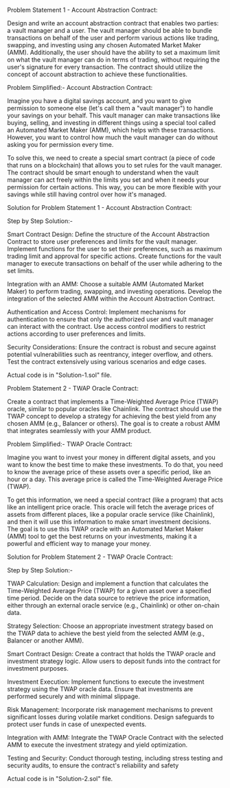 Problem Statement 1 - Account Abstraction Contract:

Design and write an account abstraction contract that enables two parties: a vault manager and a user. The vault manager should be able to bundle transactions on behalf of the user and perform various actions like trading, swapping, and investing using any chosen Automated Market Maker (AMM). Additionally, the user should have the ability to set a maximum limit on what the vault manager can do in terms of trading, without requiring the user's signature for every transaction. The contract should utilize the concept of account abstraction to achieve these functionalities.

Problem Simplified:-
Account Abstraction Contract:

Imagine you have a digital savings account, and you want to give permission to someone else (let's call them a "vault manager") to handle your savings on your behalf. This vault manager can make transactions like buying, selling, and investing in different things using a special tool called an Automated Market Maker (AMM), which helps with these transactions. However, you want to control how much the vault manager can do without asking you for permission every time.

To solve this, we need to create a special smart contract (a piece of code that runs on a blockchain) that allows you to set rules for the vault manager. The contract should be smart enough to understand when the vault manager can act freely within the limits you set and when it needs your permission for certain actions. This way, you can be more flexible with your savings while still having control over how it's managed.


Solution for Problem Statement 1 - 
Account Abstraction Contract:

Step by Step Solution:-

Smart Contract Design:
Define the structure of the Account Abstraction Contract to store user preferences and limits for the vault manager.
Implement functions for the user to set their preferences, such as maximum trading limit and approval for specific actions.
Create functions for the vault manager to execute transactions on behalf of the user while adhering to the set limits.


Integration with an AMM:
Choose a suitable AMM (Automated Market Maker) to perform trading, swapping, and investing operations.
Develop the integration of the selected AMM within the Account Abstraction Contract.


Authentication and Access Control:
Implement mechanisms for authentication to ensure that only the authorized user and vault manager can interact with the contract.
Use access control modifiers to restrict actions according to user preferences and limits.


Security Considerations:
Ensure the contract is robust and secure against potential vulnerabilities such as reentrancy, integer overflow, and others.
Test the contract extensively using various scenarios and edge cases.

Actual code is in "Solution-1.sol" file.



Problem Statement 2 - TWAP Oracle Contract:

Create a contract that implements a Time-Weighted Average Price (TWAP) oracle, similar to popular oracles like Chainlink. The contract should use the TWAP concept to develop a strategy for achieving the best yield from any chosen AMM (e.g., Balancer or others). The goal is to create a robust AMM that integrates seamlessly with your AMM product.

Problem Simplified:-
TWAP Oracle Contract:

Imagine you want to invest your money in different digital assets, and you want to know the best time to make these investments. To do that, you need to know the average price of these assets over a specific period, like an hour or a day. This average price is called the Time-Weighted Average Price (TWAP).

To get this information, we need a special contract (like a program) that acts like an intelligent price oracle. This oracle will fetch the average prices of assets from different places, like a popular oracle service (like Chainlink), and then it will use this information to make smart investment decisions. The goal is to use this TWAP oracle with an Automated Market Maker (AMM) tool to get the best returns on your investments, making it a powerful and efficient way to manage your money.


Solution for Problem Statement 2 -
TWAP Oracle Contract:

Step by Step Solution:-

TWAP Calculation:
Design and implement a function that calculates the Time-Weighted Average Price (TWAP) for a given asset over a specified time period.
Decide on the data source to retrieve the price information, either through an external oracle service (e.g., Chainlink) or other on-chain data.


Strategy Selection:
Choose an appropriate investment strategy based on the TWAP data to achieve the best yield from the selected AMM (e.g., Balancer or another AMM).


Smart Contract Design:
Create a contract that holds the TWAP oracle and investment strategy logic.
Allow users to deposit funds into the contract for investment purposes.


Investment Execution:
Implement functions to execute the investment strategy using the TWAP oracle data.
Ensure that investments are performed securely and with minimal slippage.


Risk Management:
Incorporate risk management mechanisms to prevent significant losses during volatile market conditions.
Design safeguards to protect user funds in case of unexpected events.


Integration with AMM:
Integrate the TWAP Oracle Contract with the selected AMM to execute the investment strategy and yield optimization.


Testing and Security:
Conduct thorough testing, including stress testing and security audits, to ensure the contract's reliability and safety

Actual code is in "Solution-2.sol" file.